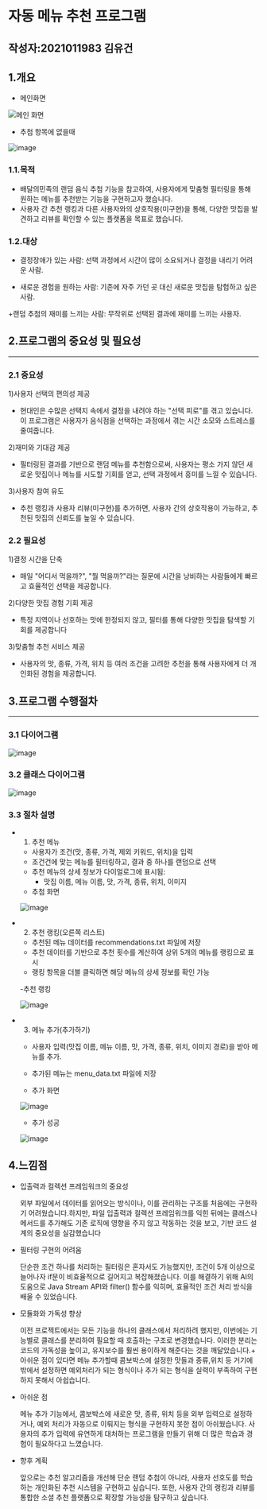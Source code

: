 # 자동 메뉴 추천 프로그램

## 작성자:2021011983 김유건

## 1.개요

+ 메인화면

![메인 화면](https://github.com/user-attachments/assets/c7a78e02-8a6c-4978-9a7f-0271a1ee39d1)



+ 추첨 항목에 없을때
  
![image](https://github.com/user-attachments/assets/5a1a8185-bfa5-4d2b-9ecd-536308773fea)



### 1.1.목적

+ 배달의민족의 랜덤 음식 추첨 기능을 참고하여, 사용자에게 맞춤형 필터링을 통해 원하는 메뉴를 추천받는 기능을 구현하고자 했습니다.
+ 사용자 간 추천 랭킹과 다른 사용자와의 상호작용(미구현)을 통해, 다양한 맛집을 발견하고 리뷰를 확인할 수 있는 플랫폼을 목표로 했습니다.

### 1.2.대상 

+ 결정장애가 있는 사람: 선택 과정에서 시간이 많이 소요되거나 결정을 내리기 어려운 사람.

+ 새로운 경험을 원하는 사람: 기존에 자주 가던 곳 대신 새로운 맛집을 탐험하고 싶은 사람.

+랜덤 추첨의 재미를 느끼는 사람: 무작위로 선택된 결과에 재미를 느끼는 사용자.
 
## 2.프로그램의 중요성 및 필요성
---
### 2.1 중요성

1)사용자 선택의 편의성 제공

- 현대인은 수많은 선택지 속에서 결정을 내려야 하는 "선택 피로"를 겪고 있습니다. 이 프로그램은 사용자가 음식점을 선택하는 과정에서 겪는 시간 소모와 스트레스를 줄여줍니다.

2)재미와 기대감 제공

- 필터링된 결과를 기반으로 랜덤 메뉴를 추천함으로써, 사용자는 평소 가지 않던 새로운 맛집이나 메뉴를 시도할 기회를 얻고, 선택 과정에서 흥미를 느낄 수 있습니다.


3)사용자 참여 유도

- 추천 랭킹과 사용자 리뷰(미구현)를 추가하면, 사용자 간의 상호작용이 가능하고, 추천된 맛집의 신뢰도를 높일 수 있습니다.

### 2.2 필요성

1)결정 시간을 단축

- 매일 "어디서 먹을까?", "뭘 먹을까?"라는 질문에 시간을 낭비하는 사람들에게 빠르고 효율적인 선택을 제공합니다.

2)다양한 맛집 경험 기회 제공

- 특정 지역이나 선호하는 맛에 한정되지 않고, 필터를 통해 다양한 맛집을 탐색할 기회를 제공합니다

3)맞춤형 추천 서비스 제공

- 사용자의 맛, 종류, 가격, 위치 등 여러 조건을 고려한 추천을 통해 사용자에게 더 개인화된 경험을 제공합니다.

## 3.프로그램 수행절차 
---
### 3.1 다이어그램

![image](https://github.com/user-attachments/assets/209dd659-7a1e-4ddd-8ac0-299697afa30e)

### 3.2 클래스 다이어그램

![image](https://github.com/user-attachments/assets/42f88771-2828-4028-83bc-8d4c0ae5a57a)


### 3.3 절차 설명

+ 1) 추천 메뉴
  - 사용자가 조건(맛, 종류, 가격, 제외 키워드, 위치)을 입력
  - 조건건에 맞는 메뉴를 필터링하고, 결과 중 하나를 랜덤으로 선택
  - 추천 메뉴의 상세 정보가 다이얼로그에 표시됨:
    - 맛집 이름, 메뉴 이름, 맛, 가격, 종류, 위치, 이미지
  - 추첨 화면
  
  ![image](https://github.com/user-attachments/assets/adfa6826-fa50-4f9a-bba4-9d6567544bd7)

+ 2) 추천 랭킹(오른쪽 리스트)
  - 추천된 메뉴 데이터를 recommendations.txt 파일에 저장
  - 추천 데이터를 기반으로 추천 횟수를 계산하여 상위 5개의 메뉴를 랭킹으로 표시
  - 랭킹 항목을 더블 클릭하면 해당 메뉴의 상세 정보를 확인 가능

  -추천 랭킹

  ![image](https://github.com/user-attachments/assets/ee1a597b-b2a1-4f95-aeb7-586327a3c189)


+ 3) 메뉴 추가(추가하기)
  - 사용자 입력(맛집 이름, 메뉴 이름, 맛, 가격, 종류, 위치, 이미지 경로)을 받아 메뉴를 추가.
  - 추가된 메뉴는 menu_data.txt 파일에 저장
 
  - 추가 화면

  ![image](https://github.com/user-attachments/assets/d3d34400-8caf-4aab-b9b2-b033836c8b94)

  - 추가 성공

  ![image](https://github.com/user-attachments/assets/1cd6e636-8687-4954-b493-8da09fabd353)

    
## 4.느낌점
+ 입출력과 컬렉션 프레임워크의 중요성
  
  외부 파일에서 데이터를 읽어오는 방식이나, 이를 관리하는 구조를 처음에는 구현하기 어려웠습니다.하지만, 파일 입출력과 컬렉션 프레임워크를 익힌 뒤에는 클래스나 메서드를 추가해도 기존 로직에 영향을 주지 않고 작동하는 것을 보고, 기반 코드 설계의 중요성을 실감했습니다

+ 필터링 구현의 어려움
  
  단순한 조건 하나를 처리하는 필터링은 혼자서도 가능했지만, 조건이 5개 이상으로 늘어나자 if문이 비효율적으로 길어지고 복잡해졌습니다. 이를 해결하기 위해 AI의 도움으로 Java Stream API와   filter() 함수를 익히며, 효율적인 조건 처리 방식을 배울 수 있었습니다.

+ 모듈화와 가독성 향상
 
  이전 프로젝트에서는 모든 기능을 하나의 클래스에서 처리하려 했지만, 이번에는 기능별로 클래스를 분리하여 필요할 때 호출하는 구조로 변경했습니다. 이러한 분리는 코드의 가독성을 높이고, 유지보수를 훨씬 용이하게 해준다는 것을 깨달았습니다.+ 아쉬운 점이 있다면 메뉴 추가할때 콤보박스에 설정한 맛들과 종류,위치 등 거기에 밖에서 설정하면 예외처리가 되는 형식이나 추가 되는 형식을 실력이 부족하여 구현하지 못해서 아쉽습니다.
  
+ 아쉬운 점
  
  메뉴 추가 기능에서, 콤보박스에 새로운 맛, 종류, 위치 등을 외부 입력으로 설정하거나, 예외 처리가 자동으로 이뤄지는 형식을 구현하지 못한 점이 아쉬웠습니다. 사용자의 추가 입력에 유연하게 대처하는 프로그램을 만들기 위해 더 많은 학습과 경험이 필요하다고 느꼈습니다.

+ 향후 계획
  
  앞으로는 추천 알고리즘을 개선해 단순 랜덤 추첨이 아니라, 사용자 선호도를 학습하는 개인화된 추천 시스템을 구현하고 싶습니다. 또한, 사용자 간의 랭킹과 리뷰를 통합한 소셜 추천 플랫폼으로 확장할 가능성을 탐구하고 싶습니다.



  
